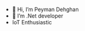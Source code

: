 - 👋 Hi, I’m Peyman Dehghan
- 👀 I’m .Net developer
- IoT Enthusiastic


<!---
Pe2131/Pe2131 is a ✨ special ✨ repository because its `README.md` (this file) appears on your GitHub profile.
You can click the Preview link to take a look at your changes.
--->
